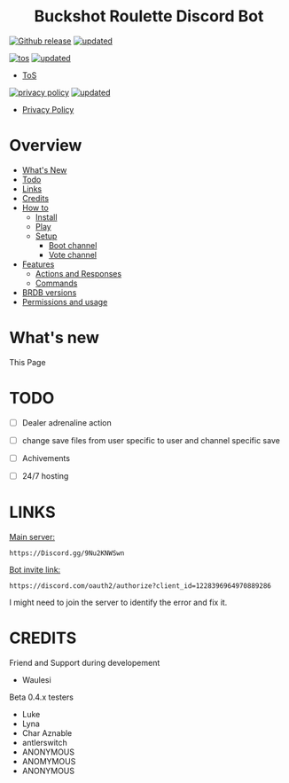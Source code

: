 <h1 align="center">Buckshot Roulette Discord Bot</h1>

[![Github release](https://img.shields.io/badge/current_bot_version-v0.5.4-green?style=for-the-badge
)](https://raven-sgwc.github.io/Buckshot-Roulette-Discord-Bot/)
[![updated](https://img.shields.io/badge/Last%20update-13th%20may%20at%2008%3A42-00ffff?style=for-the-badge)](https://raven-sgwc.github.io/Buckshot-Roulette-Discord-Bot/)

[![tos](https://img.shields.io/badge/terms_of_service-v1.0.2-green?style=for-the-badge
)](./ToS.html)
[![updated](https://img.shields.io/badge/Last%20update-5th%20June%20at%2010%3A49-00ffff?style=for-the-badge)](./ToS.html)
- [ToS](./ToS.html)

[![privacy policy](https://img.shields.io/badge/Privacy_Policy-v0.1.0.4-green?style=for-the-badge
)](./Privacy%20Policy.html)
[![updated](https://img.shields.io/badge/Last%20update-6th%20may%20at%2008%3A28-00ffff?style=for-the-badge)](./Privacy%20Policy.html)
- [Privacy Policy](./Privacy%20Policy.html)

# Overview
- [What's New](#whats-new)
- [Todo](#todo)
- [Links](#links)
- [Credits](#credits)
- [How to](https://raven-sgwc.github.io/Buckshot-Roulette-Discord-Bot/web/how-to.html)
    - [Install](https://raven-sgwc.github.io/Buckshot-Roulette-Discord-Bot/web/how-to/install.html)
    - [Play](https://raven-sgwc.github.io/Buckshot-Roulette-Discord-Bot/web/how-to/play.html)
    - [Setup](https://raven-sgwc.github.io/Buckshot-Roulette-Discord-Bot/web/how-to/setup.html)
        - [Boot channel](https://raven-sgwc.github.io/Buckshot-Roulette-Discord-Bot/web/how-to/boot.html)
        - [Vote channel](https://raven-sgwc.github.io/Buckshot-Roulette-Discord-Bot/web/how-to/vote.html)
- [Features](https://raven-sgwc.github.io/Buckshot-Roulette-Discord-Bot/web/features.html)
    - [Actions and Responses](https://raven-sgwc.github.io/Buckshot-Roulette-Discord-Bot/web/features/a&r.html)
    - [Commands](https://raven-sgwc.github.io/Buckshot-Roulette-Discord-Bot/web/features/cmd.html)
- [BRDB versions](https://raven-sgwc.github.io/Buckshot-Roulette-Discord-Bot/web/versions.html)
- [Permissions and usage](https://raven-sgwc.github.io/Buckshot-Roulette-Discord-Bot/web/perm.html)

# What's new
This Page

# TODO
- [ ] Dealer adrenaline action
- [ ] change save files from user specific to user and channel specific save
- [ ] Achivements
- [ ] 24/7 hosting


# LINKS
[Main server:](https://Discord.gg/9Nu2KNWSwn)
```
https://Discord.gg/9Nu2KNWSwn
```

[Bot invite link:](https://discord.com/oauth2/authorize?client_id=1228396964970889286)
```
https://discord.com/oauth2/authorize?client_id=1228396964970889286
```

I might need to join the server to identify the error and fix it.

# CREDITS
Friend and Support during developement
- Waulesi

Beta 0.4.x testers
- Luke
- Lyna
- Char Aznable
- antlerswitch
- ANONYMOUS
- ANOMYMOUS
- ANONYMOUS
